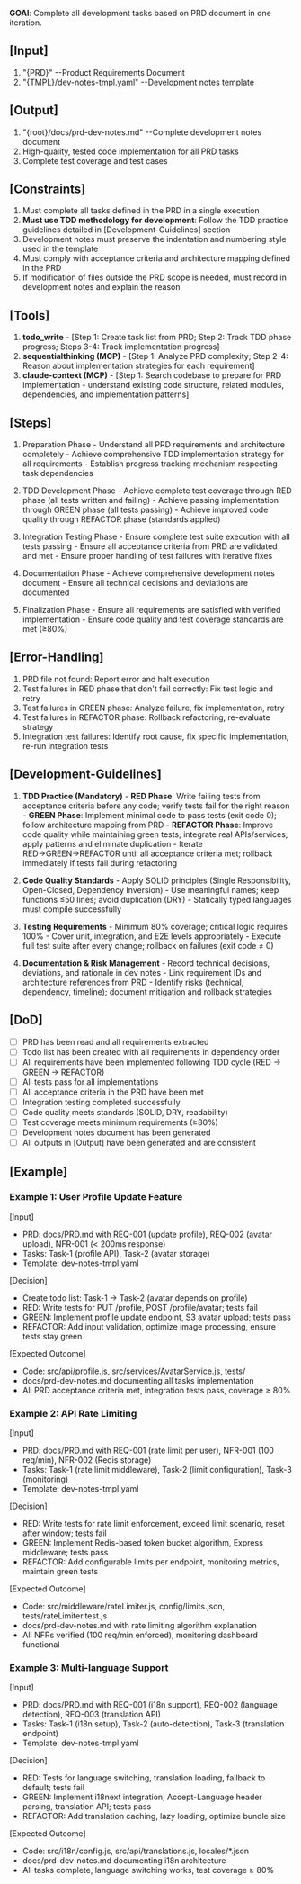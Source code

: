 **GOAl**: Complete all development tasks based on PRD document in one iteration.

## [Input]
  1. "{PRD}" --Product Requirements Document
  2. "{TMPL}/dev-notes-tmpl.yaml" --Development notes template

## [Output]
  1. "{root}/docs/prd-dev-notes.md" --Complete development notes document
  2. High-quality, tested code implementation for all PRD tasks
  3. Complete test coverage and test cases

## [Constraints]
  1. Must complete all tasks defined in the PRD in a single execution
  2. **Must use TDD methodology for development**: Follow the TDD practice guidelines detailed in [Development-Guidelines] section
  3. Development notes must preserve the indentation and numbering style used in the template
  4. Must comply with acceptance criteria and architecture mapping defined in the PRD
  5. If modification of files outside the PRD scope is needed, must record in development notes and explain the reason

## [Tools]
  1. **todo_write**
    - [Step 1: Create task list from PRD; Step 2: Track TDD phase progress; Steps 3-4: Track implementation progress]
  2. **sequentialthinking (MCP)**
    - [Step 1: Analyze PRD complexity; Step 2-4: Reason about implementation strategies for each requirement]
  3. **claude-context (MCP)**
    - [Step 1: Search codebase to prepare for PRD implementation - understand existing code structure, related modules, dependencies, and implementation patterns]

## [Steps]
  1. Preparation Phase
    - Understand all PRD requirements and architecture completely
    - Achieve comprehensive TDD implementation strategy for all requirements
    - Establish progress tracking mechanism respecting task dependencies

  2. TDD Development Phase
    - Achieve complete test coverage through RED phase (all tests written and failing)
    - Achieve passing implementation through GREEN phase (all tests passing)
    - Achieve improved code quality through REFACTOR phase (standards applied)

  3. Integration Testing Phase
    - Ensure complete test suite execution with all tests passing
    - Ensure all acceptance criteria from PRD are validated and met
    - Ensure proper handling of test failures with iterative fixes

  4. Documentation Phase
    - Achieve comprehensive development notes document
    - Ensure all technical decisions and deviations are documented

  5. Finalization Phase
    - Ensure all requirements are satisfied with verified implementation
    - Ensure code quality and test coverage standards are met (≥80%)

## [Error-Handling]
  1. PRD file not found: Report error and halt execution
  2. Test failures in RED phase that don't fail correctly: Fix test logic and retry
  3. Test failures in GREEN phase: Analyze failure, fix implementation, retry
  4. Test failures in REFACTOR phase: Rollback refactoring, re-evaluate strategy
  5. Integration test failures: Identify root cause, fix specific implementation, re-run integration tests

## [Development-Guidelines]
  1. **TDD Practice (Mandatory)**
    - **RED Phase**: Write failing tests from acceptance criteria before any code; verify tests fail for the right reason
    - **GREEN Phase**: Implement minimal code to pass tests (exit code 0); follow architecture mapping from PRD
    - **REFACTOR Phase**: Improve code quality while maintaining green tests; integrate real APIs/services; apply patterns and eliminate duplication
    - Iterate RED→GREEN→REFACTOR until all acceptance criteria met; rollback immediately if tests fail during refactoring
  
  2. **Code Quality Standards**
    - Apply SOLID principles (Single Responsibility, Open-Closed, Dependency Inversion)
    - Use meaningful names; keep functions ≤50 lines; avoid duplication (DRY)
    - Statically typed languages must compile successfully
  
  3. **Testing Requirements**
    - Minimum 80% coverage; critical logic requires 100%
    - Cover unit, integration, and E2E levels appropriately
    - Execute full test suite after every change; rollback on failures (exit code ≠ 0)
  
  4. **Documentation & Risk Management**
    - Record technical decisions, deviations, and rationale in dev notes
    - Link requirement IDs and architecture references from PRD
    - Identify risks (technical, dependency, timeline); document mitigation and rollback strategies

## [DoD]
  - [ ] PRD has been read and all requirements extracted
  - [ ] Todo list has been created with all requirements in dependency order
  - [ ] All requirements have been implemented following TDD cycle (RED → GREEN → REFACTOR)
  - [ ] All tests pass for all implementations
  - [ ] All acceptance criteria in the PRD have been met
  - [ ] Integration testing completed successfully
  - [ ] Code quality meets standards (SOLID, DRY, readability)
  - [ ] Test coverage meets minimum requirements (≥80%)
  - [ ] Development notes document has been generated
  - [ ] All outputs in [Output] have been generated and are consistent

## [Example]

### Example 1: User Profile Update Feature
[Input]
- PRD: docs/PRD.md with REQ-001 (update profile), REQ-002 (avatar upload), NFR-001 (< 200ms response)
- Tasks: Task-1 (profile API), Task-2 (avatar storage)
- Template: dev-notes-tmpl.yaml

[Decision]
- Create todo list: Task-1 → Task-2 (avatar depends on profile)
- RED: Write tests for PUT /profile, POST /profile/avatar; tests fail
- GREEN: Implement profile update endpoint, S3 avatar upload; tests pass
- REFACTOR: Add input validation, optimize image processing, ensure tests stay green

[Expected Outcome]
- Code: src/api/profile.js, src/services/AvatarService.js, tests/
- docs/prd-dev-notes.md documenting all tasks implementation
- All PRD acceptance criteria met, integration tests pass, coverage ≥ 80%

### Example 2: API Rate Limiting
[Input]
- PRD: docs/PRD.md with REQ-001 (rate limit per user), NFR-001 (100 req/min), NFR-002 (Redis storage)
- Tasks: Task-1 (rate limit middleware), Task-2 (limit configuration), Task-3 (monitoring)
- Template: dev-notes-tmpl.yaml

[Decision]
- RED: Write tests for rate limit enforcement, exceed limit scenario, reset after window; tests fail
- GREEN: Implement Redis-based token bucket algorithm, Express middleware; tests pass
- REFACTOR: Add configurable limits per endpoint, monitoring metrics, maintain green tests

[Expected Outcome]
- Code: src/middleware/rateLimiter.js, config/limits.json, tests/rateLimiter.test.js
- docs/prd-dev-notes.md with rate limiting algorithm explanation
- All NFRs verified (100 req/min enforced), monitoring dashboard functional

### Example 3: Multi-language Support
[Input]
- PRD: docs/PRD.md with REQ-001 (i18n support), REQ-002 (language detection), REQ-003 (translation API)
- Tasks: Task-1 (i18n setup), Task-2 (auto-detection), Task-3 (translation endpoint)
- Template: dev-notes-tmpl.yaml

[Decision]
- RED: Tests for language switching, translation loading, fallback to default; tests fail
- GREEN: Implement i18next integration, Accept-Language header parsing, translation API; tests pass
- REFACTOR: Add translation caching, lazy loading, optimize bundle size

[Expected Outcome]
- Code: src/i18n/config.js, src/api/translations.js, locales/*.json
- docs/prd-dev-notes.md documenting i18n architecture
- All tasks complete, language switching works, test coverage ≥ 80%

